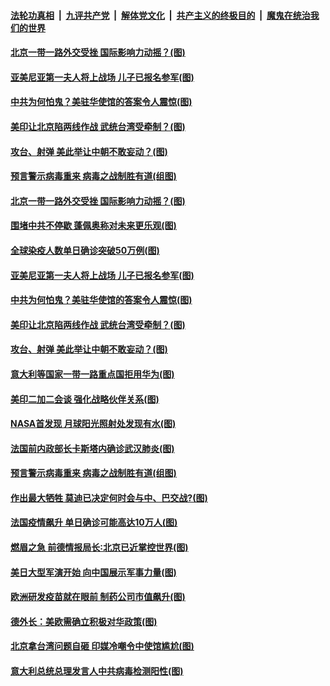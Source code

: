 

####  [法轮功真相](../../../../basic/blob/master/README.md?t=10291302) &nbsp;|&nbsp; [九评共产党](../../../../9ping.md/blob/master/README.md?t=10291302) &nbsp;|&nbsp; [解体党文化](../../../../jtdwh.md/blob/master/README.md?t=10291302)  &nbsp;|&nbsp; [共产主义的终极目的](../../../../gczydzjmd.md/blob/master/README.md?t=10291302) &nbsp;|&nbsp; [魔鬼在统治我们的世界](../../../../mgztzwmdsj.md/blob/master/README.md?t=10291302) 

#### [北京一带一路外交受挫 国际影响力动摇？(图)](../pages/p9/950694.md?t=10291302) 

#### [亚美尼亚第一夫人将上战场 儿子已报名参军(图)](../pages/p9/950698.md?t=10291302) 

#### [中共为何怕鬼？美驻华使馆的答案令人震惊(图)](../pages/p9/950685.md?t=10291302) 

#### [美印让北京陷两线作战 武统台湾受牵制？(图)](../pages/p9/950667.md?t=10291302) 

#### [攻台、射弹 美此举让中朝不敢妄动？(图)](../pages/p9/950588.md?t=10291302) 

#### [预言警示病毒重来 病毒之战制胜有道(组图)](../pages/p9/950401.md?t=10291302) 

#### [北京一带一路外交受挫 国际影响力动摇？(图)](../pages/p9/950694.md?t=10291302) 

#### [围堵中共不停歇 蓬佩奥称对未来更乐观(图)](../pages/p9/950734.md?t=10291302) 

#### [全球染疫人数单日确诊突破50万例(图)](../pages/p9/950729.md?t=10291302) 

#### [亚美尼亚第一夫人将上战场 儿子已报名参军(图)](../pages/p9/950698.md?t=10291302) 

#### [中共为何怕鬼？美驻华使馆的答案令人震惊(图)](../pages/p9/950685.md?t=10291302) 

#### [美印让北京陷两线作战 武统台湾受牵制？(图)](../pages/p9/950667.md?t=10291302) 

#### [攻台、射弹 美此举让中朝不敢妄动？(图)](../pages/p9/950588.md?t=10291302) 

#### [意大利等国家一带一路重点国拒用华为(图)](../pages/p9/950639.md?t=10291302) 

#### [美印二加二会谈 强化战略伙伴关系(图)](../pages/p9/950638.md?t=10291302) 

#### [NASA首发现 月球阳光照射处发现有水(图)](../pages/p9/950574.md?t=10291302) 

#### [法国前内政部长卡斯塔内确诊武汉肺炎(图)](../pages/p9/950630.md?t=10291302) 

#### [预言警示病毒重来 病毒之战制胜有道(组图)](../pages/p9/950401.md?t=10291302) 

#### [作出最大牺牲 莫迪已决定何时会与中、巴交战?(图)](../pages/p9/950473.md?t=10291302) 

#### [法国疫情飙升 单日确诊可能高达10万人(图)](../pages/p9/950518.md?t=10291302) 

#### [燃眉之急 前德情报局长∶北京已近掌控世界(图)](../pages/p9/950474.md?t=10291302) 

#### [美日大型军演开始 向中国展示军事力量(图)](../pages/p9/950515.md?t=10291302) 

#### [欧洲研发疫苗就在眼前 制药公司市值飙升(图)](../pages/p9/950506.md?t=10291302) 

#### [德外长：美欧需确立积极对华政策(图)](../pages/p9/950503.md?t=10291302) 

#### [北京拿台湾问题自砸 印媒冷嘲令中使馆尴尬(图)](../pages/p9/950366.md?t=10291302) 

#### [意大利总统总理发言人中共病毒检测阳性(图)](../pages/p9/950417.md?t=10291302) 

